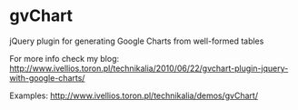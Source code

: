 gvChart
=======

jQuery plugin for generating Google Charts from well-formed tables

For more info check my blog: http://www.ivellios.toron.pl/technikalia/2010/06/22/gvchart-plugin-jquery-with-google-charts/

Examples: http://www.ivellios.toron.pl/technikalia/demos/gvChart/